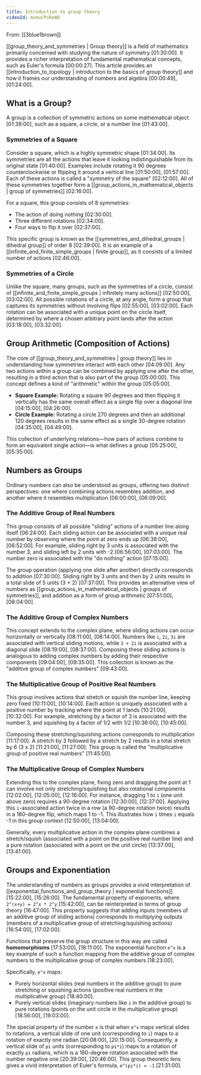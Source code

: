 ```yaml
---
title: Introduction to group theory
videoId: mvmuCPvRoWQ
---
```


From: [[3blue1brown]] <br/> 

[[group_theory_and_symmetries | Group theory]] is a field of mathematics primarily concerned with studying the nature of symmetry <a class="yt-timestamp" data-t="01:30:00">[01:30:00]</a>. It provides a richer interpretation of fundamental mathematical concepts, such as Euler's formula <a class="yt-timestamp" data-t="00:00:27">[00:00:27]</a>. This article provides an [[introduction_to_topology | introduction to the basics of group theory]] and how it frames our understanding of numbers and algebra <a class="yt-timestamp" data-t="00:00:49">[00:00:49]</a>, <a class="yt-timestamp" data-t="01:24:00">[01:24:00]</a>.

## What is a Group?

A group is a collection of symmetric actions on some mathematical object <a class="yt-timestamp" data-t="01:39:00">[01:39:00]</a>, such as a square, a circle, or a number line <a class="yt-timestamp" data-t="01:43:00">[01:43:00]</a>.

### Symmetries of a Square

Consider a square, which is a highly symmetric shape <a class="yt-timestamp" data-t="01:34:00">[01:34:00]</a>. Its symmetries are all the actions that leave it looking indistinguishable from its original state <a class="yt-timestamp" data-t="01:40:00">[01:40:00]</a>. Examples include rotating it 90 degrees counterclockwise or flipping it around a vertical line <a class="yt-timestamp" data-t="01:50:00">[01:50:00]</a>, <a class="yt-timestamp" data-t="01:57:00">[01:57:00]</a>. Each of these actions is called a "symmetry of the square" <a class="yt-timestamp" data-t="02:12:00">[02:12:00]</a>. All of these symmetries together form a [[group_actions_in_mathematical_objects | group of symmetries]] <a class="yt-timestamp" data-t="02:16:00">[02:16:00]</a>.

For a square, this group consists of 8 symmetries:
*   The action of doing nothing <a class="yt-timestamp" data-t="02:30:00">[02:30:00]</a>.
*   Three different rotations <a class="yt-timestamp" data-t="02:34:00">[02:34:00]</a>.
*   Four ways to flip it over <a class="yt-timestamp" data-t="02:37:00">[02:37:00]</a>.

This specific group is known as the [[symmetries_and_dihedral_groups | dihedral group]] of order 8 <a class="yt-timestamp" data-t="02:39:00">[02:39:00]</a>. It is an example of a [[infinite_and_finite_simple_groups | finite group]], as it consists of a limited number of actions <a class="yt-timestamp" data-t="02:46:00">[02:46:00]</a>.

### Symmetries of a Circle

Unlike the square, many groups, such as the symmetries of a circle, consist of [[infinite_and_finite_simple_groups | infinitely many actions]] <a class="yt-timestamp" data-t="02:50:00">[02:50:00]</a>, <a class="yt-timestamp" data-t="03:02:00">[03:02:00]</a>. All possible rotations of a circle, at any angle, form a group that captures its symmetries without involving flips <a class="yt-timestamp" data-t="02:55:00">[02:55:00]</a>, <a class="yt-timestamp" data-t="03:02:00">[03:02:00]</a>. Each rotation can be associated with a unique point on the circle itself, determined by where a chosen arbitrary point lands after the action <a class="yt-timestamp" data-t="03:18:00">[03:18:00]</a>, <a class="yt-timestamp" data-t="03:32:00">[03:32:00]</a>.

## Group Arithmetic (Composition of Actions)

The core of [[group_theory_and_symmetries | group theory]] lies in understanding how symmetries interact with each other <a class="yt-timestamp" data-t="04:09:00">[04:09:00]</a>. Any two actions within a group can be combined by applying one after the other, resulting in a third action that is also part of the group <a class="yt-timestamp" data-t="05:00:00">[05:00:00]</a>. This concept defines a kind of "arithmetic" within the group <a class="yt-timestamp" data-t="05:05:00">[05:05:00]</a>.

*   **Square Example:** Rotating a square 90 degrees and then flipping it vertically has the same overall effect as a single flip over a diagonal line <a class="yt-timestamp" data-t="04:15:00">[04:15:00]</a>, <a class="yt-timestamp" data-t="04:26:00">[04:26:00]</a>.
*   **Circle Example:** Rotating a circle 270 degrees and then an additional 120 degrees results in the same effect as a single 30-degree rotation <a class="yt-timestamp" data-t="04:35:00">[04:35:00]</a>, <a class="yt-timestamp" data-t="04:49:00">[04:49:00]</a>.

This collection of underlying relations—how pairs of actions combine to form an equivalent single action—is what defines a group <a class="yt-timestamp" data-t="05:25:00">[05:25:00]</a>, <a class="yt-timestamp" data-t="05:35:00">[05:35:00]</a>.

## Numbers as Groups

Ordinary numbers can also be understood as groups, offering two distinct perspectives: one where combining actions resembles addition, and another where it resembles multiplication <a class="yt-timestamp" data-t="06:00:00">[06:00:00]</a>, <a class="yt-timestamp" data-t="06:09:00">[06:09:00]</a>.

### The Additive Group of Real Numbers

This group consists of all possible "sliding" actions of a number line along itself <a class="yt-timestamp" data-t="06:24:00">[06:24:00]</a>. Each sliding action can be associated with a unique real number by observing where the point at zero ends up <a class="yt-timestamp" data-t="06:38:00">[06:38:00]</a>, <a class="yt-timestamp" data-t="06:52:00">[06:52:00]</a>. For example, sliding right by 3 units is associated with the number 3, and sliding left by 2 units with -2 <a class="yt-timestamp" data-t="06:56:00">[06:56:00]</a>, <a class="yt-timestamp" data-t="07:03:00">[07:03:00]</a>. The number zero is associated with the "do nothing" action <a class="yt-timestamp" data-t="07:15:00">[07:15:00]</a>.

The group operation (applying one slide after another) directly corresponds to addition <a class="yt-timestamp" data-t="07:30:00">[07:30:00]</a>. Sliding right by 3 units and then by 2 units results in a total slide of 5 units (3 + 2) <a class="yt-timestamp" data-t="07:37:00">[07:37:00]</a>. This provides an alternative view of numbers as [[group_actions_in_mathematical_objects | groups of symmetries]], and addition as a form of group arithmetic <a class="yt-timestamp" data-t="07:51:00">[07:51:00]</a>, <a class="yt-timestamp" data-t="08:04:00">[08:04:00]</a>.

### The Additive Group of Complex Numbers

This concept extends to the complex plane, where sliding actions can occur horizontally or vertically <a class="yt-timestamp" data-t="08:11:00">[08:11:00]</a>, <a class="yt-timestamp" data-t="08:14:00">[08:14:00]</a>. Numbers like `i`, `2i`, `3i` are associated with vertical sliding motions, while `3 + 2i` is associated with a diagonal slide <a class="yt-timestamp" data-t="08:19:00">[08:19:00]</a>, <a class="yt-timestamp" data-t="08:37:00">[08:37:00]</a>. Composing these sliding actions is analogous to adding complex numbers by adding their respective components <a class="yt-timestamp" data-t="09:04:00">[09:04:00]</a>, <a class="yt-timestamp" data-t="09:35:00">[09:35:00]</a>. This collection is known as the "additive group of complex numbers" <a class="yt-timestamp" data-t="09:43:00">[09:43:00]</a>.

### The Multiplicative Group of Positive Real Numbers

This group involves actions that stretch or squish the number line, keeping zero fixed <a class="yt-timestamp" data-t="10:11:00">[10:11:00]</a>, <a class="yt-timestamp" data-t="10:14:00">[10:14:00]</a>. Each action is uniquely associated with a positive number by tracking where the point at 1 lands <a class="yt-timestamp" data-t="10:21:00">[10:21:00]</a>, <a class="yt-timestamp" data-t="10:32:00">[10:32:00]</a>. For example, stretching by a factor of 3 is associated with the number 3, and squishing by a factor of 1/2 with 1/2 <a class="yt-timestamp" data-t="10:36:00">[10:36:00]</a>, <a class="yt-timestamp" data-t="10:45:00">[10:45:00]</a>.

Composing these stretching/squishing actions corresponds to multiplication <a class="yt-timestamp" data-t="11:17:00">[11:17:00]</a>. A stretch by 3 followed by a stretch by 2 results in a total stretch by 6 (3 x 2) <a class="yt-timestamp" data-t="11:21:00">[11:21:00]</a>, <a class="yt-timestamp" data-t="11:27:00">[11:27:00]</a>. This group is called the "multiplicative group of positive real numbers" <a class="yt-timestamp" data-t="11:45:00">[11:45:00]</a>.

### The Multiplicative Group of Complex Numbers

Extending this to the complex plane, fixing zero and dragging the point at 1 can involve not only stretching/squishing but also rotational components <a class="yt-timestamp" data-t="12:02:00">[12:02:00]</a>, <a class="yt-timestamp" data-t="12:05:00">[12:05:00]</a>, <a class="yt-timestamp" data-t="12:16:00">[12:16:00]</a>. For instance, dragging 1 to `i` (one unit above zero) requires a 90-degree rotation <a class="yt-timestamp" data-t="12:30:00">[12:30:00]</a>, <a class="yt-timestamp" data-t="12:37:00">[12:37:00]</a>. Applying this `i`-associated action twice in a row (a 90-degree rotation twice) results in a 180-degree flip, which maps 1 to -1. This illustrates how `i` times `i` equals -1 in this group context <a class="yt-timestamp" data-t="12:50:00">[12:50:00]</a>, <a class="yt-timestamp" data-t="13:04:00">[13:04:00]</a>.

Generally, every multiplicative action in the complex plane combines a stretch/squish (associated with a point on the positive real number line) and a pure rotation (associated with a point on the unit circle) <a class="yt-timestamp" data-t="13:37:00">[13:37:00]</a>, <a class="yt-timestamp" data-t="13:41:00">[13:41:00]</a>.

## Groups and Exponentiation

The understanding of numbers as groups provides a vivid interpretation of [[exponential_functions_and_group_theory | exponential functions]] <a class="yt-timestamp" data-t="15:22:00">[15:22:00]</a>, <a class="yt-timestamp" data-t="15:26:00">[15:26:00]</a>. The fundamental property of exponents, where `2^(x+y) = 2^x * 2^y` <a class="yt-timestamp" data-t="15:42:00">[15:42:00]</a>, can be reinterpreted in terms of group theory <a class="yt-timestamp" data-t="16:47:00">[16:47:00]</a>. This property suggests that adding inputs (members of an additive group of sliding actions) corresponds to multiplying outputs (members of a multiplicative group of stretching/squishing actions) <a class="yt-timestamp" data-t="16:54:00">[16:54:00]</a>, <a class="yt-timestamp" data-t="17:02:00">[17:02:00]</a>.

Functions that preserve the group structure in this way are called **homomorphisms** <a class="yt-timestamp" data-t="17:53:00">[17:53:00]</a>, <a class="yt-timestamp" data-t="18:11:00">[18:11:00]</a>. The exponential function `e^x` is a key example of such a function mapping from the additive group of complex numbers to the multiplicative group of complex numbers <a class="yt-timestamp" data-t="18:23:00">[18:23:00]</a>.

Specifically, `e^x` maps:
*   Purely horizontal slides (real numbers in the additive group) to pure stretching or squishing actions (positive real numbers in the multiplicative group) <a class="yt-timestamp" data-t="18:40:00">[18:40:00]</a>.
*   Purely vertical slides (imaginary numbers like `i` in the additive group) to pure rotations (points on the unit circle in the multiplicative group) <a class="yt-timestamp" data-t="18:56:00">[18:56:00]</a>, <a class="yt-timestamp" data-t="19:03:00">[19:03:00]</a>.

The special property of the number `e` is that when `e^x` maps vertical slides to rotations, a vertical slide of one unit (corresponding to `i`) maps to a rotation of exactly one radian <a class="yt-timestamp" data-t="20:08:00">[20:08:00]</a>, <a class="yt-timestamp" data-t="20:15:00">[20:15:00]</a>. Consequently, a vertical slide of `pi` units (corresponding to `pi*i`) maps to a rotation of exactly `pi` radians, which is a 180-degree rotation associated with the number negative one <a class="yt-timestamp" data-t="20:39:00">[20:39:00]</a>, <a class="yt-timestamp" data-t="20:46:00">[20:46:00]</a>. This group theoretic lens gives a vivid interpretation of Euler's formula, `e^(pi*i) = -1` <a class="yt-timestamp" data-t="21:31:00">[21:31:00]</a>.